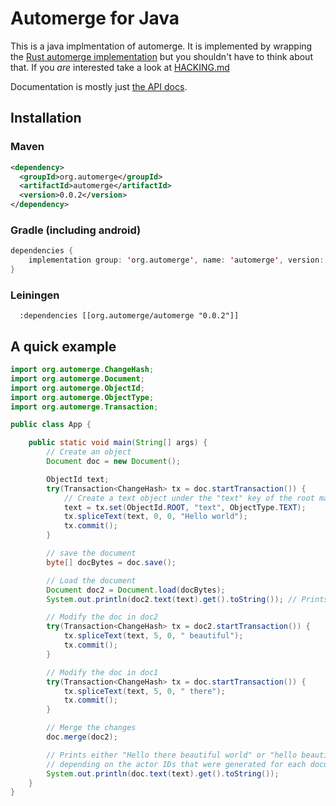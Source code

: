 # Automerge for Java

This is a java implmentation of automerge. It is implemented by wrapping the
[Rust automerge implementation](https://github.com/automerge/automerge) but you
shouldn't have to think about that. If you _are_ interested take a look at
[HACKING.md](./HACKING.md)

Documentation is mostly just [the API docs](https://www.javadoc.io/doc/org.automerge/automerge).

## Installation

### Maven

```xml
<dependency>
  <groupId>org.automerge</groupId>
  <artifactId>automerge</artifactId>
  <version>0.0.2</version>
</dependency>
```

### Gradle (including android)

```kotlin
dependencies {
    implementation group: 'org.automerge', name: 'automerge', version: "0.0.2"
}
```

### Leiningen

```
  :dependencies [[org.automerge/automerge "0.0.2"]]
```

## A quick example

```java
import org.automerge.ChangeHash;
import org.automerge.Document;
import org.automerge.ObjectId;
import org.automerge.ObjectType;
import org.automerge.Transaction;

public class App {

    public static void main(String[] args) {
        // Create an object
        Document doc = new Document();

        ObjectId text;
        try(Transaction<ChangeHash> tx = doc.startTransaction()) {
            // Create a text object under the "text" key of the root map
            text = tx.set(ObjectId.ROOT, "text", ObjectType.TEXT);
            tx.spliceText(text, 0, 0, "Hello world");
            tx.commit();
        }

        // save the document
        byte[] docBytes = doc.save();

        // Load the document
        Document doc2 = Document.load(docBytes);
        System.out.println(doc2.text(text).get().toString()); // Prints "Hello world"

        // Modify the doc in doc2
        try(Transaction<ChangeHash> tx = doc2.startTransaction()) {
            tx.spliceText(text, 5, 0, " beautiful");
            tx.commit();
        }

        // Modify the doc in doc1
        try(Transaction<ChangeHash> tx = doc.startTransaction()) {
            tx.spliceText(text, 5, 0, " there");
            tx.commit();
        }

        // Merge the changes
        doc.merge(doc2);

        // Prints either "Hello there beautiful world" or "hello beautiful there world"
        // depending on the actor IDs that were generated for each document.
        System.out.println(doc.text(text).get().toString());
    }
}

```
